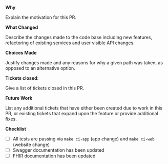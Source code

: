 **Why**

Explain the motivation for this PR.

**What Changed**

Describe the changes made to the code base including new features, refactoring of existing services and user visible API changes.

**Choices Made**

Justify changes made and any reasons for why a given path was taken, as opposed to an alternative option.

**Tickets closed**:

Give a list of tickets closed in this PR.

**Future Work**

List any additional tickets that have either been created due to work in this PR, or existing tickets that expand upon the feature or provide additional fixes.

**Checklist**

- [ ] All tests are passing via `make ci-app` (app change) and `make ci-web` (website change)
- [ ] Swagger documentation has been updated
- [ ] FHIR documentation has been updated
